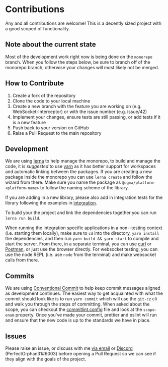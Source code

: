 # Contributions

Any and all contributions are welcome! This is a decently sized project with a good scoped of functionality.

## Note about the current state

Most of the development work right now is being done on the `monorepo` branch. When you follow the steps below, be sure to branch off of the monorepo branch, otherwise your changes will most likely not be merged.

## How to Contribute

1. Create a fork of the repository
2. Clone the code to your local machine
3. Create a new branch with the feature you are working on (e.g. WebSocket-Interceptor) or with the issue number (e.g. issue/42)
4. Implement your changes, ensure tests are still passing, or add tests if it is a new feature
5. Push back to your version on GitHub
6. Raise a Pull Request to the main repository

## Development

We are using [lerna](https://github.com/lerna/lerna) to help manage the monorepo, to build and manage the code, it is _suggested_ to use [yarn](https://classic.yarnpkg.com/en/docs/getting-started) as it has better support for workspaces and automatic linking between the packages. If you are creating a new package inside the monorepo you can use `lerna create` and follow the wizard from there. Make sure you name the package as `@ogma/platform-<platform-name>` to follow the naming scheme of the library.

If you are adding in a new library, please also add in integration tests for the library following the examples in [integration](integration/).

To build your the project and link the dependencies together you can run `lerna run build`.

When running the integration specific applications in a non--testing context (i.e. starting them locally), make sure to `cd` into the directory, `yarn install` the dependencies, and then run `yarn build && yarn start` to compile and start the server. From there, in a separate terminal, you can use [curl](https://curl.haxx.se/) or [Postman](https://www.postman.com/), or just use the browser directly. For websocket testing, you can use the node REPL (i.e. use `node` from the terminal) and make websocket calls from there.

## Commits

We are using [Conventional Commit]() to help keep commit messages aligned as development continues. The easiest way to get acquainted with what the commit should look like is to run `yarn commit` which will use the `git-cz` cli and walk you through the steps of committing. When asked about the scope, you can checkout the [commitlint.config](./commitlint.config.js) file and look at the `scope-enum` property. Once you've made your commit, prettier and eslint will run and ensure that the new code is up to the standards we have in place.

## Issues

Please raise an issue, or discuss with me [via email](mailto:me@jaymcdoniel.dev) or [Discord](https://discordapp.com) (PerfectOrphan31#6003) before opening a Pull Request so we can see if they align with the goals of the project.
